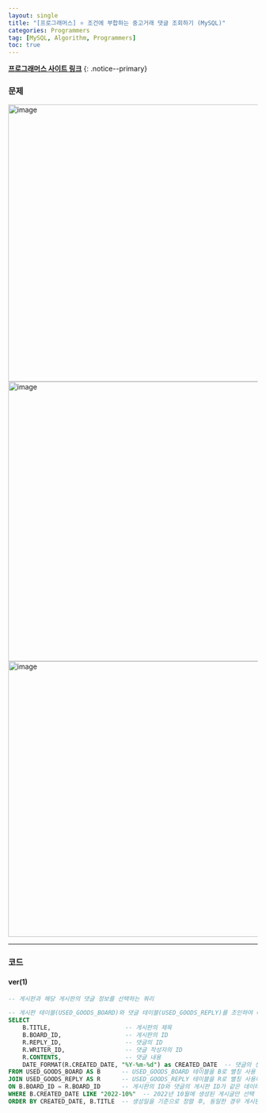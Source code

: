 ```yaml
---
layout: single
title: "[프로그래머스] ⭐ 조건에 부합하는 중고거래 댓글 조회하기 (MySQL)"
categories: Programmers
tag: [MySQL, Algorithm, Programmers]
toc: true
---
```


**[프로그래머스 사이트 링크](<https://school.programmers.co.kr/learn/courses/30/lessons/164673>)**
{: .notice--primary}

### 문제

<img width="559" alt="image" src="https://github.com/mgskko/bike_data/assets/100071667/fc19782f-c753-45f0-a1b8-6b78a431ff6f">

<img width="564" alt="image" src="https://github.com/mgskko/bike_data/assets/100071667/2e448d4e-c1a2-4171-8a7f-15bf6a7380f1">

<img width="556" alt="image" src="https://github.com/mgskko/bike_data/assets/100071667/0e65cbfc-7015-4dae-912b-a80a91794a93">


---

### 코드

#### ver(1)

```sql
-- 게시판과 해당 게시판의 댓글 정보를 선택하는 쿼리

-- 게시판 테이블(USED_GOODS_BOARD)와 댓글 테이블(USED_GOODS_REPLY)를 조인하여 데이터를 가져옴
SELECT 
    B.TITLE,                     -- 게시판의 제목
    B.BOARD_ID,                  -- 게시판의 ID
    R.REPLY_ID,                  -- 댓글의 ID
    R.WRITER_ID,                 -- 댓글 작성자의 ID
    R.CONTENTS,                  -- 댓글 내용
    DATE_FORMAT(R.CREATED_DATE, "%Y-%m-%d") as CREATED_DATE  -- 댓글의 생성일을 YYYY-MM-DD 형식으로 변환
FROM USED_GOODS_BOARD AS B      -- USED_GOODS_BOARD 테이블을 B로 별칭 사용
JOIN USED_GOODS_REPLY AS R      -- USED_GOODS_REPLY 테이블을 R로 별칭 사용하며, 위의 B 테이블과 조인
ON B.BOARD_ID = R.BOARD_ID      -- 게시판의 ID와 댓글의 게시판 ID가 같은 데이터를 기준으로 조인
WHERE B.CREATED_DATE LIKE "2022-10%"  -- 2022년 10월에 생성된 게시글만 선택
ORDER BY CREATED_DATE, B.TITLE  -- 생성일을 기준으로 정렬 후, 동일한 경우 게시판의 제목을 기준으로 추가 정렬

```